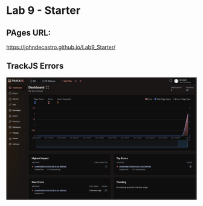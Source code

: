 # Lab 9 - Starter

## PAges URL: 
https://johndecastro.github.io/Lab9_Starter/

## TrackJS Errors

![TrackJS screenshot](trackjs.jpg)